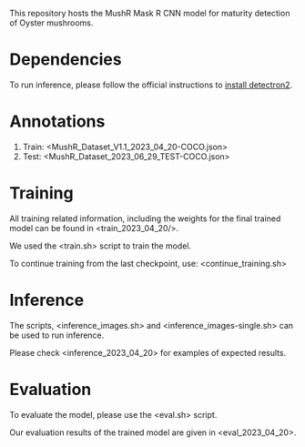 This repository hosts the MushR Mask R CNN model for maturity
detection of Oyster mushrooms.

# Dependencies

To run inference, please follow the official instructions to [install
detectron2](https://detectron2.readthedocs.io/en/latest/tutorials/install.html).

# Annotations

1. Train: <MushR_Dataset_V1.1_2023_04_20-COCO.json> 
2. Test: <MushR_Dataset_2023_06_29_TEST-COCO.json> 

# Training 

All training related information, including the weights for the final
trained model can be found in <train_2023_04_20/>.

We used the <train.sh> script to train the model.

To continue training from the last checkpoint, use: <continue_training.sh>

# Inference

The scripts, <inference_images.sh> and <inference_images-single.sh>
can be used to run inference.

Please check <inference_2023_04_20> for examples of expected results.

# Evaluation

To evaluate the model, please use the <eval.sh> script.

Our evaluation results of the trained model are given in <eval_2023_04_20>.
